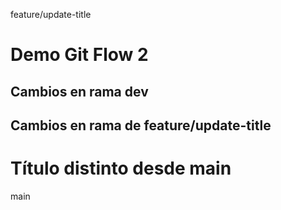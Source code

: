 feature/update-title
# Demo Git Flow 2
## Cambios en rama dev

## Cambios en rama de feature/update-title

# Título distinto desde main
main
